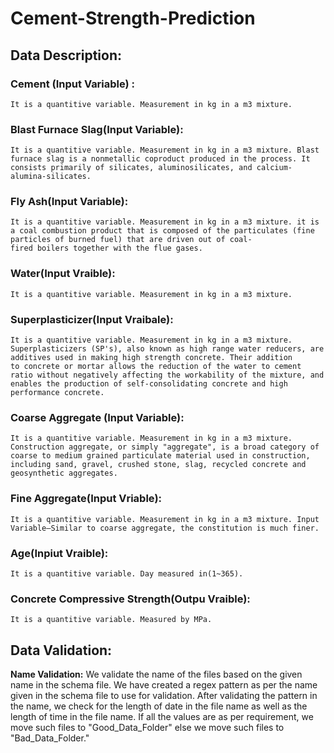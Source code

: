 # Cement-Strength-Prediction
## Data Description:
### Cement (Input Variable) : 
    It is a quantitive variable. Measurement in kg in a m3 mixture.
### Blast Furnace Slag(Input Variable):
    It is a quantitive variable. Measurement in kg in a m3 mixture. Blast furnace slag is a nonmetallic coproduct produced in the process. It consists primarily of silicates, aluminosilicates, and calcium-alumina-silicates.
### Fly Ash(Input Variable):
    It is a quantitive variable. Measurement in kg in a m3 mixture. it is a coal combustion product that is composed of the particulates (fine particles of burned fuel) that are driven out of coal-fired boilers together with the flue gases.
### Water(Input Vraible):
    It is a quantitive variable. Measurement in kg in a m3 mixture.
### Superplasticizer(Input Vraibale):
    It is a quantitive variable. Measurement in kg in a m3 mixture. Superplasticizers (SP's), also known as high range water reducers, are additives used in making high strength concrete. Their addition to concrete or mortar allows the reduction of the water to cement ratio without negatively affecting the workability of the mixture, and enables the production of self-consolidating concrete and high performance concrete.
### Coarse Aggregate (Input Variable):
    It is a quantitive variable. Measurement in kg in a m3 mixture. Construction aggregate, or simply "aggregate", is a broad category of coarse to medium grained particulate material used in construction, including sand, gravel, crushed stone, slag, recycled concrete and geosynthetic aggregates.
### Fine Aggregate(Input Vriable):
    It is a quantitive variable. Measurement in kg in a m3 mixture. Input Variable—Similar to coarse aggregate, the constitution is much finer.
### Age(Inpiut Vraible): 
    It is a quantitive variable. Day measured in(1~365).
### Concrete Compressive Strength(Outpu Vraible):
    It is a quantitive variable. Measured by MPa.
## Data Validation:
**Name Validation:** We validate the name of the files based on the given name in the schema file. We have created a regex pattern as per the name given in the schema file to use for validation. After validating the pattern in the name, we check for the length of date in the file name as well as the length of time in the file name. If all the values are as per requirement, we move such files to "Good_Data_Folder" else we move such files to "Bad_Data_Folder."
